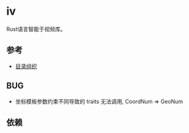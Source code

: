 # iv

Rust语言智能于视频库。


## 参考

- [目录组织](https://doc.rust-lang.org/stable/cargo/guide/project-layout.html)


## BUG

- 坐标模板参数约束不同导致的 traits 无法调用, CoordNum => GeoNum

## 依赖


